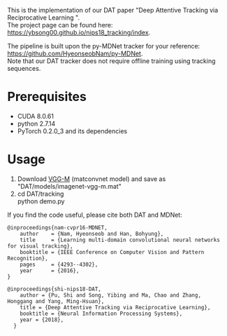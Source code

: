 This is the implementation of our DAT paper "Deep Attentive Tracking via Reciprocative Learning
".      
The project page can be found here:
https://ybsong00.github.io/nips18_tracking/index.     

The pipeline is built upon the py-MDNet tracker for your reference: https://github.com/HyeonseobNam/py-MDNet.   
Note that our DAT tracker does not require offline training using tracking sequences.
# Prerequisites
- CUDA 8.0.61
- python 2.7.14
- PyTorch 0.2.0_3 and its dependencies

# Usage
1. Download [VGG-M](http://www.vlfeat.org/matconvnet/models/imagenet-vgg-m.mat) (matconvnet model) and save as "DAT/models/imagenet-vgg-m.mat"
2. cd DAT/tracking     
   python demo.py


<p>If you find the code useful, please cite both DAT and MDNet:</p>

<pre><code>@inproceedings{nam-cvpr16-MDNET,
    author    = {Nam, Hyeonseob and Han, Bohyung}, 
    title     = {Learning multi-domain convolutional neural networks for visual tracking}, 
    booktitle = {IEEE Conference on Computer Vision and Pattern Recognition},    
    pages     = {4293--4302},
    year      = {2016},
}
</code></pre>

<pre><code>@inproceedings{shi-nips18-DAT,
    author = {Pu, Shi and Song, Yibing and Ma, Chao and Zhang, Honggang and Yang, Ming-Hsuan},
    title = {Deep Attentive Tracking via Reciprocative Learning},
    booktitle = {Neural Information Processing Systems},
    year = {2018},
  }
</code></pre>




